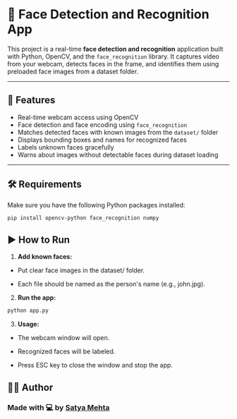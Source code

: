 # 👤 Face Detection and Recognition App

This project is a real-time **face detection and recognition** application built with Python, OpenCV, and the `face_recognition` library. It captures video from your webcam, detects faces in the frame, and identifies them using preloaded face images from a dataset folder.

---

## 🧠 Features

- Real-time webcam access using OpenCV
- Face detection and face encoding using `face_recognition`
- Matches detected faces with known images from the `dataset/` folder
- Displays bounding boxes and names for recognized faces
- Labels unknown faces gracefully
- Warns about images without detectable faces during dataset loading

---

## 🛠️ Requirements

Make sure you have the following Python packages installed:

```bash
pip install opencv-python face_recognition numpy
```

## ▶️ How to Run
1. **Add known faces:**

- Put clear face images in the dataset/ folder.

- Each file should be named as the person's name (e.g., john.jpg).

2. **Run the app:**

```bash
python app.py
```
3. **Usage:**

- The webcam window will open.

- Recognized faces will be labeled.

- Press ESC key to close the window and stop the app.

## 👨‍💻 Author
### Made with 💻 by [Satya Mehta](https://github.com/satya-mehta)